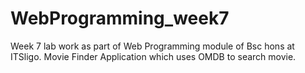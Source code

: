 # WebProgramming_week7
Week 7 lab work as part of Web Programming module of Bsc hons at ITSligo. Movie Finder Application which uses OMDB to search movie. 

